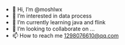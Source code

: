 - 👋 Hi, I’m @moshlwx
- 👀 I’m interested in data process
- 🌱 I’m currently learning java and flink
- 💞️ I’m looking to collaborate on ...
- 📫 How to reach me 1298076610@qq.com

<!---
moshlwx/moshlwx is a ✨ special ✨ repository because its `README.md` (this file) appears on your GitHub profile.
You can click the Preview link to take a look at your changes.
--->
